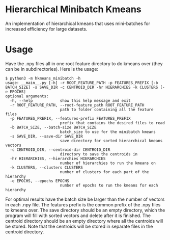 # Hierarchical Minibatch Kmeans
An implementation of hierarchical kmeans that uses mini-batches for increased efficiency for large datasets.
# Usage
Have the .npy files all in one root feature directory to do kmeans over (they can be in subdirectories). Here is the usage:
```
$ python3 -m hkmeans_minibatch -h
usage: __main__.py [-h] -r ROOT_FEATURE_PATH -p FEATURES_PREFIX [-b BATCH_SIZE] -s SAVE_DIR -c CENTROID_DIR -hr HIERARCHIES -k CLUSTERS [-e EPOCHS]
optional arguments:
  -h, --help            show this help message and exit
  -r ROOT_FEATURE_PATH, --root-feature_path ROOT_FEATURE_PATH
                        path to folder containing all the feature files
  -p FEATURES_PREFIX, --features-prefix FEATURES_PREFIX
                        prefix that contains the desired files to read
  -b BATCH_SIZE, --batch-size BATCH_SIZE
                        batch_size to use for the minibatch kmeans
  -s SAVE_DIR, --save-dir SAVE_DIR
                        save directory for sorted hierarchical kmeans vectors
  -c CENTROID_DIR, --centroid-dir CENTROID_DIR
                        directory to save the centroids in
  -hr HIERARCHIES, --hierarchies HIERARCHIES
                        number of hierarchies to run the kmeans on
  -k CLUSTERS, --clusters CLUSTERS
                        number of clusters for each part of the hierarchy
  -e EPOCHS, --epochs EPOCHS
                        number of epochs to run the kmeans for each hierarchy
```
For optimal results have the batch size be larger than the number of vectors in each .npy file. The features prefix is the common prefix of the .npy files to kmeans over. The save directory should be an empty directory, which the program will fill with sorted vectors and delete after it is finished. The centroid directory should be an empty directory where all the centroids will be stored. Note that the centroids will be stored in separate files in the centroid directory.